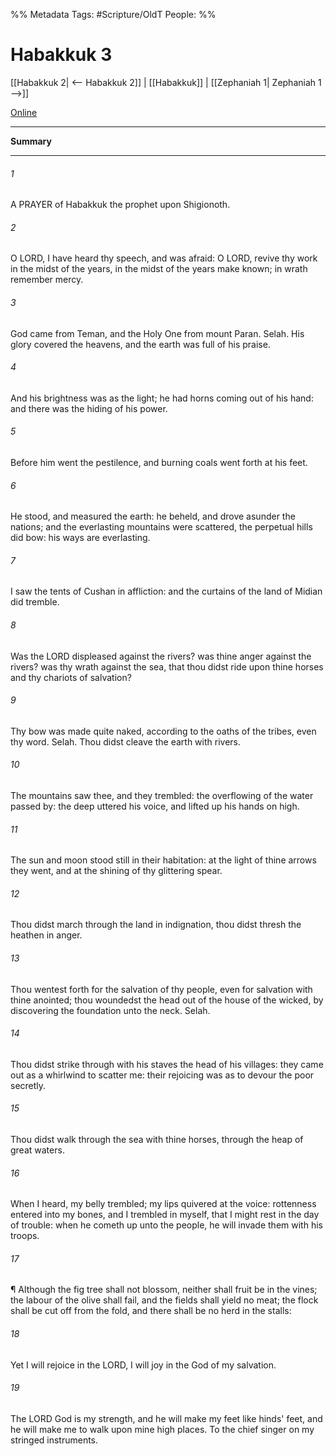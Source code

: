 

%% Metadata
Tags: #Scripture/OldT
People: 
%%
# Habakkuk 3
[[Habakkuk 2| <-- Habakkuk 2]] | [[Habakkuk]] | [[Zephaniah 1| Zephaniah 1 -->]]

[Online](https://churchofjesuschrist.org/study/scriptures/ot/hab/3?lang=eng)

---
__Summary__



---

###### 1
A PRAYER of Habakkuk the prophet upon Shigionoth.
###### 2
O LORD, I have heard thy speech, and was afraid: O LORD, revive thy work in the midst of the years, in the midst of the years make known; in wrath remember mercy.
###### 3
God came from Teman, and the Holy One from mount Paran.  Selah.  His glory covered the heavens, and the earth was full of his praise.
###### 4
And his brightness was as the light; he had horns coming out of his hand: and there was the hiding of his power.
###### 5
Before him went the pestilence, and burning coals went forth at his feet.
###### 6
He stood, and measured the earth: he beheld, and drove asunder the nations; and the everlasting mountains were scattered, the perpetual hills did bow: his ways are everlasting.
###### 7
I saw the tents of Cushan in affliction: and the curtains of the land of Midian did tremble.
###### 8
Was the LORD displeased against the rivers?  was thine anger against the rivers?  was thy wrath against the sea, that thou didst ride upon thine horses and thy chariots of salvation?
###### 9
Thy bow was made quite naked, according to the oaths of the tribes, even thy word.  Selah.  Thou didst cleave the earth with rivers.
###### 10
The mountains saw thee, and they trembled: the overflowing of the water passed by: the deep uttered his voice, and lifted up his hands on high.
###### 11
The sun and moon stood still in their habitation: at the light of thine arrows they went, and at the shining of thy glittering spear.
###### 12
Thou didst march through the land in indignation, thou didst thresh the heathen in anger.
###### 13
Thou wentest forth for the salvation of thy people, even for salvation with thine anointed; thou woundedst the head out of the house of the wicked, by discovering the foundation unto the neck.  Selah.
###### 14
Thou didst strike through with his staves the head of his villages: they came out as a whirlwind to scatter me: their rejoicing was as to devour the poor secretly.
###### 15
Thou didst walk through the sea with thine horses, through the heap of great waters.
###### 16
When I heard, my belly trembled; my lips quivered at the voice: rottenness entered into my bones, and I trembled in myself, that I might rest in the day of trouble: when he cometh up unto the people, he will invade them with his troops.
###### 17
¶ Although the fig tree shall not blossom, neither shall fruit be in the vines; the labour of the olive shall fail, and the fields shall yield no meat; the flock shall be cut off from the fold, and there shall be no herd in the stalls:
###### 18
Yet I will rejoice in the LORD, I will joy in the God of my salvation.
###### 19
The LORD God is my strength, and he will make my feet like hinds' feet, and he will make me to walk upon mine high places.  To the chief singer on my stringed instruments.




